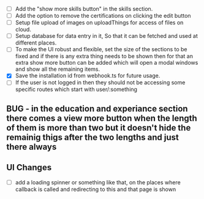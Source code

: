 - [ ] Add the "show more skills button" in the skills section.
- [ ] Add the option to remove the certifications on clicking the edit button
- [ ] Setup file upload of images on uploadThings for access of files on cloud.
- [ ] Setup database for data entry in it, So that it can be fetched and used at different places.
- [ ] To make the UI robust and flexible, set the size of the sections to be fixed and if there is any extra thing needs to be shown then for that an extra show more button can be added which will open a modal windows and show all the remaining items.
- [x] Save the installation id from webhook.ts for future usage.
- [ ] If the user is not logged in then they should not be accessing some specific routes which start with user/:something

## BUG - in the education and experiance section there comes a view more button when the length of them is more than two but it doesn't hide the remainig thigs after the two lengths and just there always

## UI Changes
- [ ] add a loading spinner or something like that, on the places where callback is called and redirecting to this and that page is shown